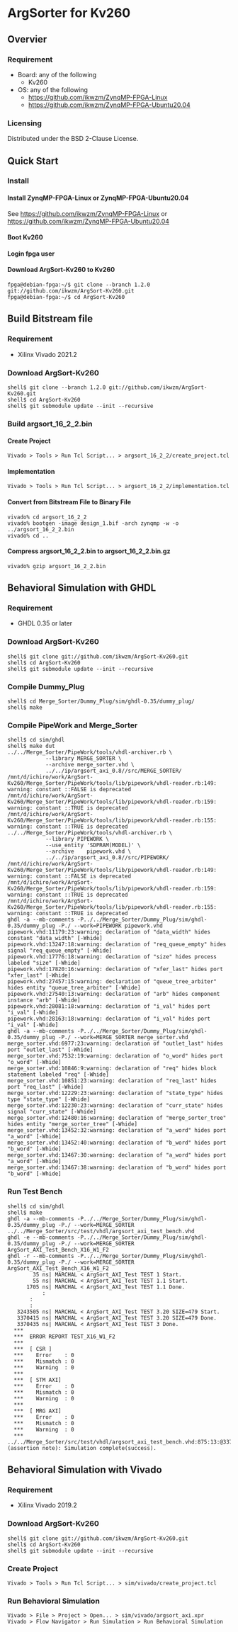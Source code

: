 ArgSorter for Kv260
====================================================================================

Overvier
------------------------------------------------------------------------------------

### Requirement

* Board: any of the following
  - Kv260
* OS: any of the following
  - https://github.com/ikwzm/ZynqMP-FPGA-Linux
  - https://github.com/ikwzm/ZynqMP-FPGA-Ubuntu20.04

### Licensing

Distributed under the BSD 2-Clause License.

Quick Start
------------------------------------------------------------------------------------

### Install

#### Install ZynqMP-FPGA-Linux or ZynqMP-FPGA-Ubuntu20.04

See https://github.com/ikwzm/ZynqMP-FPGA-Linux or https://github.com/ikwzm/ZynqMP-FPGA-Ubuntu20.04

#### Boot Kv260

#### Login fpga user

#### Download ArgSort-Kv260 to Kv260

```console
fpga@debian-fpga:~/$ git clone --branch 1.2.0 git://github.com/ikwzm/ArgSort-Kv260.git
fpga@debian-fpga:~/$ cd ArgSort-Kv260
```
Build Bitstream file
------------------------------------------------------------------------------------

### Requirement

* Xilinx Vivado 2021.2

### Download ArgSort-Kv260

```console
shell$ git clone --branch 1.2.0 git://github.com/ikwzm/ArgSort-Kv260.git
shell$ cd ArgSort-Kv260
shell$ git submodule update --init --recursive
```

### Build argsort_16_2_2.bin

#### Create Project

```
Vivado > Tools > Run Tcl Script... > argsort_16_2_2/create_project.tcl
```

#### Implementation

```
Vivado > Tools > Run Tcl Script... > argsort_16_2_2/implementation.tcl
```

#### Convert from Bitstream File to Binary File

```console
vivado% cd argsort_16_2_2
vivado% bootgen -image design_1.bif -arch zynqmp -w -o ../argsort_16_2_2.bin
vivado% cd ..
```

#### Compress argsort_16_2_2.bin to argsort_16_2_2.bin.gz

```console
vivado% gzip argsort_16_2_2.bin
```

Behavioral Simulation with GHDL
------------------------------------------------------------------------------------

### Requirement

* GHDL 0.35 or later

### Download ArgSort-Kv260

```console
shell$ git clone git://github.com/ikwzm/ArgSort-Kv260.git
shell$ cd ArgSort-Kv260
shell$ git submodule update --init --recursive
```

### Compile Dummy_Plug

```console
shell$ cd Merge_Sorter/Dummy_Plug/sim/ghdl-0.35/dummy_plug/
shell$ make
```

### Compile PipeWork and Merge_Sorter

```console
shell$ cd sim/ghdl
shell$ make dut
../../Merge_Sorter/PipeWork/tools/vhdl-archiver.rb \
            --library MERGE_SORTER \
            --archive merge_sorter.vhd \
            ../../ip/argsort_axi_0.8//src/MERGE_SORTER/
/mnt/d/ichiro/work/ArgSort-Kv260/Merge_Sorter/PipeWork/tools/lib/pipework/vhdl-reader.rb:149: warning: constant ::FALSE is deprecated
/mnt/d/ichiro/work/ArgSort-Kv260/Merge_Sorter/PipeWork/tools/lib/pipework/vhdl-reader.rb:159: warning: constant ::TRUE is deprecated
/mnt/d/ichiro/work/ArgSort-Kv260/Merge_Sorter/PipeWork/tools/lib/pipework/vhdl-reader.rb:155: warning: constant ::TRUE is deprecated
../../Merge_Sorter/PipeWork/tools/vhdl-archiver.rb \
            --library PIPEWORK \
            --use_entity 'SDPRAM(MODEL)' \
            --archive    pipework.vhd \
            ../../ip/argsort_axi_0.8//src/PIPEWORK/
/mnt/d/ichiro/work/ArgSort-Kv260/Merge_Sorter/PipeWork/tools/lib/pipework/vhdl-reader.rb:149: warning: constant ::FALSE is deprecated
/mnt/d/ichiro/work/ArgSort-Kv260/Merge_Sorter/PipeWork/tools/lib/pipework/vhdl-reader.rb:159: warning: constant ::TRUE is deprecated
/mnt/d/ichiro/work/ArgSort-Kv260/Merge_Sorter/PipeWork/tools/lib/pipework/vhdl-reader.rb:155: warning: constant ::TRUE is deprecated
ghdl -a --mb-comments -P../../Merge_Sorter/Dummy_Plug/sim/ghdl-0.35/dummy_plug -P./ --work=PIPEWORK pipework.vhd
pipework.vhd:11179:23:warning: declaration of "data_width" hides constant "data_width" [-Whide]
pipework.vhd:13247:18:warning: declaration of "req_queue_empty" hides signal "req_queue_empty" [-Whide]
pipework.vhd:17776:18:warning: declaration of "size" hides process labeled "size" [-Whide]
pipework.vhd:17820:16:warning: declaration of "xfer_last" hides port "xfer_last" [-Whide]
pipework.vhd:27457:15:warning: declaration of "queue_tree_arbiter" hides entity "queue_tree_arbiter" [-Whide]
pipework.vhd:27540:13:warning: declaration of "arb" hides component instance "arb" [-Whide]
pipework.vhd:28081:18:warning: declaration of "i_val" hides port "i_val" [-Whide]
pipework.vhd:28163:18:warning: declaration of "i_val" hides port "i_val" [-Whide]
ghdl -a --mb-comments -P../../Merge_Sorter/Dummy_Plug/sim/ghdl-0.35/dummy_plug -P./ --work=MERGE_SORTER merge_sorter.vhd
merge_sorter.vhd:6977:23:warning: declaration of "outlet_last" hides port "outlet_last" [-Whide]
merge_sorter.vhd:7532:19:warning: declaration of "o_word" hides port "o_word" [-Whide]
merge_sorter.vhd:10846:9:warning: declaration of "req" hides block statement labeled "req" [-Whide]
merge_sorter.vhd:10851:23:warning: declaration of "req_last" hides port "req_last" [-Whide]
merge_sorter.vhd:12229:23:warning: declaration of "state_type" hides type "state_type" [-Whide]
merge_sorter.vhd:12230:23:warning: declaration of "curr_state" hides signal "curr_state" [-Whide]
merge_sorter.vhd:12480:16:warning: declaration of "merge_sorter_tree" hides entity "merge_sorter_tree" [-Whide]
merge_sorter.vhd:13452:32:warning: declaration of "a_word" hides port "a_word" [-Whide]
merge_sorter.vhd:13452:40:warning: declaration of "b_word" hides port "b_word" [-Whide]
merge_sorter.vhd:13467:30:warning: declaration of "a_word" hides port "a_word" [-Whide]
merge_sorter.vhd:13467:38:warning: declaration of "b_word" hides port "b_word" [-Whide]
```

### Run Test Bench

```console
shell$ cd sim/ghdl
shell$ make
ghdl -a --mb-comments -P../../Merge_Sorter/Dummy_Plug/sim/ghdl-0.35/dummy_plug -P./ --work=MERGE_SORTER ../../Merge_Sorter/src/test/vhdl/argsort_axi_test_bench.vhd
ghdl -e --mb-comments -P../../Merge_Sorter/Dummy_Plug/sim/ghdl-0.35/dummy_plug -P./ --work=MERGE_SORTER ArgSort_AXI_Test_Bench_X16_W1_F2
ghdl -r --mb-comments -P../../Merge_Sorter/Dummy_Plug/sim/ghdl-0.35/dummy_plug -P./ --work=MERGE_SORTER ArgSort_AXI_Test_Bench_X16_W1_F2
        35 ns| MARCHAL < ArgSort_AXI_Test TEST 1 Start.
        55 ns| MARCHAL < ArgSort_AXI_Test TEST 1.1 Start.
      1705 ns| MARCHAL < ArgSort_AXI_Test TEST 1.1 Done.
           :
	   :
	   :
   3243505 ns| MARCHAL < ArgSort_AXI_Test TEST 3.20 SIZE=479 Start.
   3370415 ns| MARCHAL < ArgSort_AXI_Test TEST 3.20 SIZE=479 Done.
   3370435 ns| MARCHAL < ArgSort_AXI_Test TEST 3 Done.
  ***  
  ***  ERROR REPORT TEST_X16_W1_F2
  ***  
  ***  [ CSR ]
  ***    Error    : 0
  ***    Mismatch : 0
  ***    Warning  : 0
  ***  
  ***  [ STM AXI]
  ***    Error    : 0
  ***    Mismatch : 0
  ***    Warning  : 0
  ***  
  ***  [ MRG AXI]
  ***    Error    : 0
  ***    Mismatch : 0
  ***    Warning  : 0
  ***  
../../Merge_Sorter/src/test/vhdl/argsort_axi_test_bench.vhd:875:13:@3370456ns:(assertion note): Simulation complete(success).
```

Behavioral Simulation with Vivado
------------------------------------------------------------------------------------

### Requirement

* Xilinx Vivado 2019.2

### Download ArgSort-Kv260

```console
shell$ git clone git://github.com/ikwzm/ArgSort-Kv260.git
shell$ cd ArgSort-Kv260
shell$ git submodule update --init --recursive
```

### Create Project

```
Vivado > Tools > Run Tcl Script... > sim/vivado/create_project.tcl
```

### Run Behavioral Simulation

```
Vivado > File > Project > Open... > sim/vivado/argsort_axi.xpr
Vivado > Flow Navigator > Run Simulation > Run Behavioral Simulation
```


